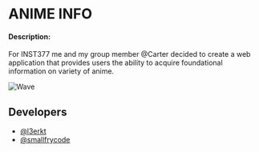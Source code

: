 # ANIME INFO

#### Description:
For INST377 me and my group member @Carter decided to create a web application that provides users the ability to acquire foundational information on variety of anime.

![Wave](https://media.giphy.com/media/v1.Y2lkPTc5MGI3NjExdmxwdnp6eWhzZDY4MHczdXFzOHJwcHRzN2szb2t0N3AwanJlNXFtZSZlcD12MV9naWZzX3NlYXJjaCZjdD1n/eSwGh3YK54JKU/giphy.gif)

## Developers

- [@l3erkt](https://github.com/l3erkt)
- [@smallfrycode](https://github.com/smallfrycode)
